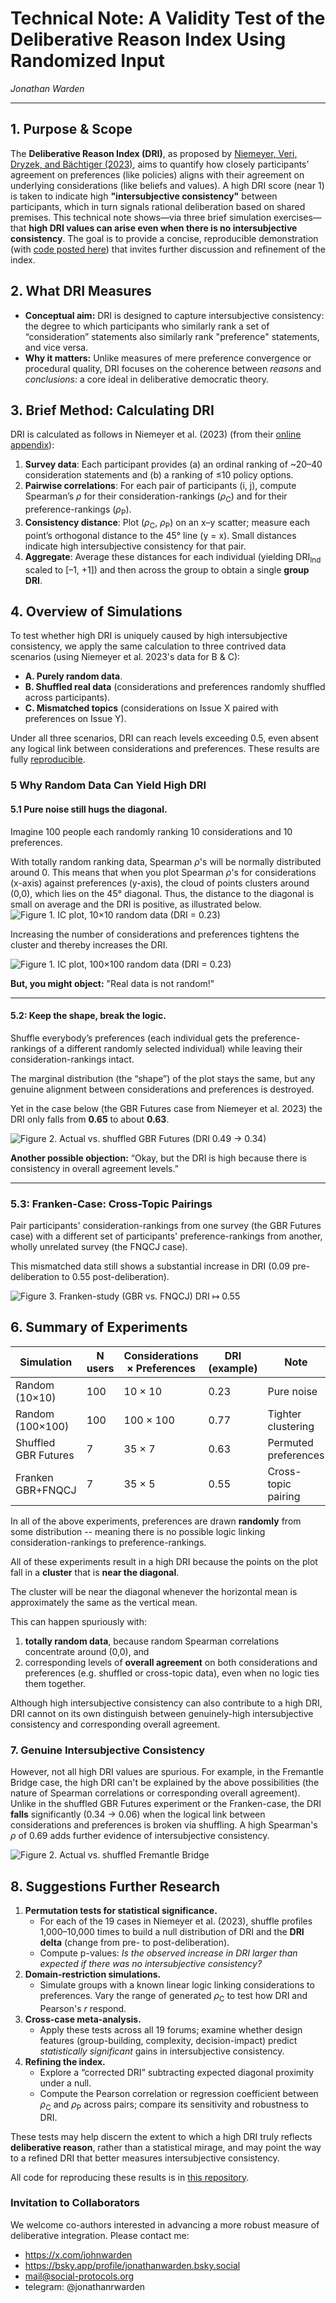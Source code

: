 # **Technical Note: A Validity Test of the Deliberative Reason Index Using Randomized Input**
_Jonathan Warden_

---

## 1. Purpose & Scope

The **Deliberative Reason Index (DRI)**, as proposed by [Niemeyer, Veri, Dryzek, and Bächtiger (2023)](https://doi.org/10.1017/S0003055423000023), aims to quantify how closely participants’ agreement on preferences (like policies) aligns with their agreement on underlying considerations (like beliefs and values). A high DRI score (near 1) is taken to indicate high **"intersubjective consistency"** between participants, which in turn signals rational deliberation based on shared premises. This technical note shows—via three brief simulation exercises—that **high DRI values can arise even when there is no intersubjective consistency**. The goal is to provide a concise, reproducible demonstration (with [code posted here](https://github.com/social-protocols/dri-in-polis)) that invites further discussion and refinement of the index.

## 2. What DRI Measures

- **Conceptual aim:** DRI is designed to capture intersubjective consistency: the degree to which participants who similarly rank a set of “consideration” statements also similarly rank "preference" statements, and vice versa.
- **Why it matters:** Unlike measures of mere preference convergence or procedural quality, DRI focuses on the coherence between *reasons* and *conclusions*: a core ideal in deliberative democratic theory.

## 3. Brief Method: Calculating DRI

DRI is calculated as follows in Niemeyer et al. (2023) (from their [online appendix](https://www.cambridge.org/core/journals/american-political-science-review/article/how-deliberation-happens-enabling-deliberative-reason/6558F69855ADA8B15BF2EC2E5D403E71#supplementary-materials)):
1. **Survey data**: Each participant provides (a) an ordinal ranking of ~20–40 consideration statements and (b) a ranking of ≤10 policy options.
2. **Pairwise correlations**: For each pair of participants (i, j), compute Spearman’s *ρ* for their consideration-rankings (*ρ*<sub>C</sub>) and for their preference-rankings (*ρ*<sub>P</sub>).
3. **Consistency distance**: Plot (*ρ*<sub>C</sub>, *ρ*<sub>P</sub>) on an x–y scatter; measure each point’s orthogonal distance to the 45° line (y = x). Small distances indicate high intersubjective consistency for that pair.
4. **Aggregate**: Average these distances for each individual (yielding DRI<sub>Ind</sub> scaled to [–1, +1]) and then across the group to obtain a single **group DRI**.

## 4. Overview of Simulations

To test whether high DRI is uniquely caused by high intersubjective consistency, we apply the same calculation to three contrived data scenarios (using Niemeyer et al. 2023's data for B & C):

- **A. Purely random data**.
- **B. Shuffled real data** (considerations and preferences randomly shuffled across participants).
- **C. Mismatched topics** (considerations on Issue X paired with preferences on Issue Y).

Under all three scenarios, DRI can reach levels exceeding 0.5, even absent any logical link between considerations and preferences. These results are fully [reproducible](https://github.com/social-protocols/dri-in-polis).

### 5 Why Random Data Can Yield High DRI

#### 5.1 Pure noise still hugs the diagonal.

Imagine 100 people each randomly ranking 10 considerations and 10 preferences.

With totally random ranking data, Spearman *ρ*'s will be normally distributed around 0. This means that when you plot Spearman *ρ*'s for considerations (x-axis) against preferences (y-axis), the cloud of points clusters around (0,0), which lies on the 45° diagonal. Thus, the distance to the diagonal is small on average and the DRI is positive, as illustrated below.
![Figure 1. IC plot, 10×10 random data (DRI = 0.23)](./random-diffuse.png)


Increasing the number of considerations and preferences tightens the cluster and thereby increases the DRI.

![Figure 1. IC plot, 100×100 random data (DRI = 0.23)](./random-concentrated.png)

<!--
Adding statements that everybody agrees on shifts the cluster upwards and to the right.

![Figure 1. IC plot, mix random and complete agreement](./random-corresponding-agreement.png)
-->

**But, you might object:** "Real data is not random!"

---

#### 5.2: Keep the shape, break the logic.

Shuffle everybody’s preferences (each individual gets the preference-rankings of a different randomly selected individual) while leaving their consideration-rankings intact.

The marginal distribution (the “shape”) of the plot stays the same, but any genuine alignment between considerations and preferences is destroyed.

Yet in the case below (the GBR Futures case from Niemeyer et al. 2023) the DRI only falls from **0.65** to about **0.63**.

![Figure 2. Actual vs. shuffled GBR Futures (DRI 0.49 → 0.34)](./shuffled-against-standard-18.0.png)

**Another possible objection:** “Okay, but the DRI is high because there is consistency in overall agreement levels.”

---

### 5.3: Franken-Case: Cross-Topic Pairings

Pair participants' consideration-rankings from one survey (the GBR Futures case) with a different set of participants' preference-rankings from another, wholly unrelated survey (the FNQCJ case).

This mismatched data still shows a substantial increase in DRI (0.09 pre-deliberation to 0.55 post-deliberation).

![Figure 3. Franken-study (GBR vs. FNQCJ) DRI ↦ 0.55](./frankenstudy-18.0-3.0.png)


## 6. Summary of Experiments

| Simulation        | N users | Considerations × Preferences | DRI (example) | Note                   |
|-------------------|---------|--------------------|---------------|------------------------|
| Random (10×10)    | 100     | 10 × 10            | 0.23          | Pure noise             |
| Random (100×100)  | 100     | 100 × 100          | 0.77          | Tighter clustering     |
| Shuffled GBR Futures   | 7     | 35 × 7             | 0.63          | Permuted preferences   |
| Franken GBR+FNQCJ | 7      | 35 × 5             | 0.55          | Cross-topic pairing    |

In all of the above experiments, preferences are drawn **randomly** from some distribution -- meaning there is no possible logic linking consideration-rankings to preference-rankings.

All of these experiments result in a high DRI because the points on the plot fall in a **cluster** that is **near the diagonal**.

The cluster will be near the diagonal whenever the horizontal mean is approximately the same as the vertical mean.

This can happen spuriously with:

1. **totally random data**, because random Spearman correlations concentrate around (0,0), and
2. corresponding levels of **overall agreement** on both considerations and preferences (e.g. shuffled or cross-topic data), even when no logic ties them together.

Although high intersubjective consistency can also contribute to a high DRI, DRI cannot on its own distinguish between genuinely-high intersubjective consistency and corresponding overall agreement.


### 7. Genuine Intersubjective Consistency

However, not all high DRI values are spurious. For example, in the Fremantle Bridge case, the high DRI can't be explained by the above possibilities (the nature of Spearman correlations or corresponding overall agreement). Unlike in the shuffled GBR Futures experiment or the Franken-case, the DRI **falls** significantly (0.34 → 0.06) when the logical link between considerations and preferences is broken via shuffling. A high Spearman's *ρ* of 0.69 adds further evidence of intersubjective consistency.

![Figure 2. Actual vs. shuffled Fremantle Bridge](./shuffled-vs-standard-pre-post-12.0.png)


## 8. Suggestions Further Research

1. **Permutation tests for statistical significance.**
    - For each of the 19 cases in Niemeyer et al. (2023), shuffle profiles 1,000–10,000 times to build a null distribution of DRI and the **DRI delta** (change from pre- to post-deliberation).
    - Compute p-values: *Is the observed increase in DRI larger than expected if there was no intersubjective consistency?*
2. **Domain-restriction simulations.**
    - Simulate groups with a known linear logic linking considerations to preferences. Vary the range of generated *ρ*<sub>C</sub> to test how DRI and Pearson's *r* respond.
3. **Cross-case meta-analysis.**
    - Apply these tests across all 19 forums; examine whether design features (group-building, complexity, decision-impact) predict *statistically significant* gains in intersubjective consistency.
4. **Refining the index.**
    - Explore a “corrected DRI” subtracting expected diagonal proximity under a null.
    - Compute the Pearson correlation or regression coefficient between *ρ*<sub>C</sub> and *ρ*<sub>P</sub> across pairs; compare its sensitivity and robustness to DRI.

These tests may help discern the extent to which a high DRI truly reflects **deliberative reason**, rather than a statistical mirage, and may point the way to a refined DRI that better measures intersubjective consistency.

All code for reproducing these results is in [this repository](https://github.com/social-protocols/dri-in-polis).

### Invitation to Collaborators

We welcome co-authors interested in advancing a more robust measure of deliberative integration. Please contact me:

- https://x.com/johnwarden
- https://bsky.app/profile/jonathanwarden.bsky.social
- mail@social-protocols.org
- telegram: @jonathanrwarden
